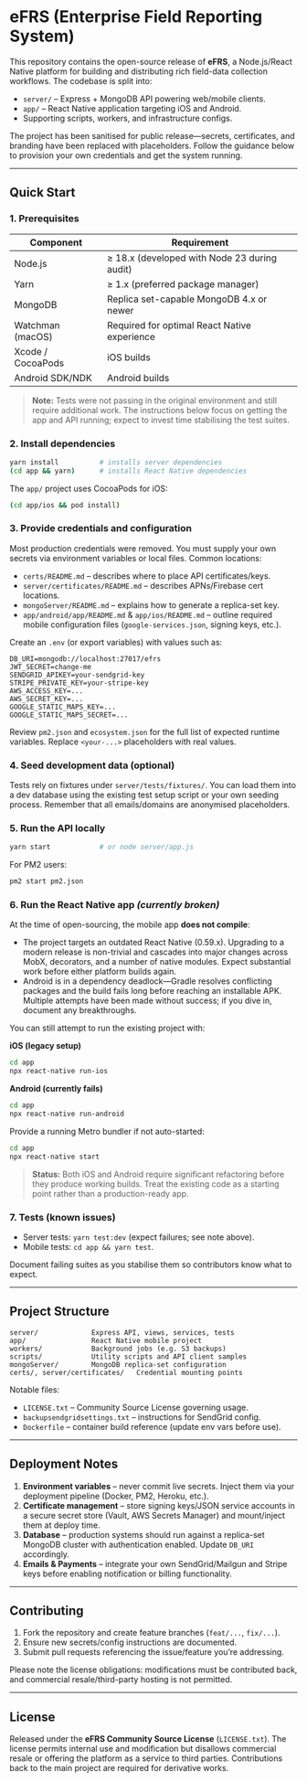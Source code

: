 # eFRS (Enterprise Field Reporting System)

This repository contains the open-source release of **eFRS**, a Node.js/React
Native platform for building and distributing rich field-data collection
workflows. The codebase is split into:

- `server/` – Express + MongoDB API powering web/mobile clients.
- `app/` – React Native application targeting iOS and Android.
- Supporting scripts, workers, and infrastructure configs.

The project has been sanitised for public release—secrets, certificates, and
branding have been replaced with placeholders. Follow the guidance below to
provision your own credentials and get the system running.

---

## Quick Start

### 1. Prerequisites

| Component         | Requirement                                   |
|-------------------|-----------------------------------------------|
| Node.js           | ≥ 18.x (developed with Node 23 during audit)  |
| Yarn              | ≥ 1.x (preferred package manager)             |
| MongoDB           | Replica set-capable MongoDB 4.x or newer      |
| Watchman (macOS)  | Required for optimal React Native experience  |
| Xcode / CocoaPods | iOS builds                                    |
| Android SDK/NDK   | Android builds                                |

> **Note:** Tests were not passing in the original environment and still
> require additional work. The instructions below focus on getting the app and
> API running; expect to invest time stabilising the test suites.

### 2. Install dependencies

```bash
yarn install          # installs server dependencies
(cd app && yarn)      # installs React Native dependencies
```

The `app/` project uses CocoaPods for iOS:

```bash
(cd app/ios && pod install)
```

### 3. Provide credentials and configuration

Most production credentials were removed. You must supply your own secrets via
environment variables or local files. Common locations:

- `certs/README.md` – describes where to place API certificates/keys.
- `server/certificates/README.md` – describes APNs/Firebase cert locations.
- `mongoServer/README.md` – explains how to generate a replica-set key.
- `app/android/app/README.md` & `app/ios/README.md` – outline required mobile
  configuration files (`google-services.json`, signing keys, etc.).

Create an `.env` (or export variables) with values such as:

```
DB_URI=mongodb://localhost:27017/efrs
JWT_SECRET=change-me
SENDGRID_APIKEY=your-sendgrid-key
STRIPE_PRIVATE_KEY=your-stripe-key
AWS_ACCESS_KEY=...
AWS_SECRET_KEY=...
GOOGLE_STATIC_MAPS_KEY=...
GOOGLE_STATIC_MAPS_SECRET=...
```

Review `pm2.json` and `ecosystem.json` for the full list of expected runtime
variables. Replace `<your-...>` placeholders with real values.

### 4. Seed development data (optional)

Tests rely on fixtures under `server/tests/fixtures/`. You can load them into a
dev database using the existing test setup script or your own seeding process.
Remember that all emails/domains are anonymised placeholders.

### 5. Run the API locally

```bash
yarn start            # or node server/app.js
```

For PM2 users:

```bash
pm2 start pm2.json
```

### 6. Run the React Native app *(currently broken)*

At the time of open-sourcing, the mobile app **does not compile**:

- The project targets an outdated React Native (0.59.x). Upgrading to a modern
  release is non-trivial and cascades into major changes across MobX,
  decorators, and a number of native modules. Expect substantial work before
  either platform builds again.
- Android is in a dependency deadlock—Gradle resolves conflicting packages and
  the build fails long before reaching an installable APK. Multiple attempts
  have been made without success; if you dive in, document any breakthroughs.

You can still attempt to run the existing project with:

**iOS (legacy setup)**

```bash
cd app
npx react-native run-ios
```

**Android (currently fails)**

```bash
cd app
npx react-native run-android
```

Provide a running Metro bundler if not auto-started:

```bash
cd app
npx react-native start
```

> **Status:** Both iOS and Android require significant refactoring before they
> produce working builds. Treat the existing code as a starting point rather
> than a production-ready app.

### 7. Tests (known issues)

- Server tests: `yarn test:dev` (expect failures; see note above).
- Mobile tests: `cd app && yarn test`.

Document failing suites as you stabilise them so contributors know what to
expect.

---

## Project Structure

```
server/             Express API, views, services, tests
app/                React Native mobile project
workers/            Background jobs (e.g. S3 backups)
scripts/            Utility scripts and API client samples
mongoServer/        MongoDB replica-set configuration
certs/, server/certificates/   Credential mounting points
```

Notable files:

- `LICENSE.txt` – Community Source License governing usage.
- `backupsendgridsettings.txt` – instructions for SendGrid config.
- `Dockerfile` – container build reference (update env vars before use).

---

## Deployment Notes

1. **Environment variables** – never commit live secrets. Inject them via your
   deployment pipeline (Docker, PM2, Heroku, etc.).
2. **Certificate management** – store signing keys/JSON service accounts in a
   secure secret store (Vault, AWS Secrets Manager) and mount/inject them at
   deploy time.
3. **Database** – production systems should run against a replica-set MongoDB
   cluster with authentication enabled. Update `DB_URI` accordingly.
4. **Emails & Payments** – integrate your own SendGrid/Mailgun and Stripe keys
   before enabling notification or billing functionality.

---

## Contributing

1. Fork the repository and create feature branches (`feat/...`, `fix/...`).
2. Ensure new secrets/config instructions are documented.
3. Submit pull requests referencing the issue/feature you’re addressing.

Please note the license obligations: modifications must be contributed back,
and commercial resale/third-party hosting is not permitted.

---

## License

Released under the **eFRS Community Source License** (`LICENSE.txt`). The
license permits internal use and modification but disallows commercial resale
or offering the platform as a service to third parties. Contributions back to
the main project are required for derivative works.
